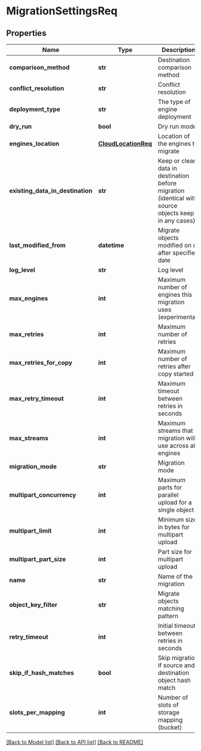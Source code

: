 # MigrationSettingsReq

## Properties
Name | Type | Description | Notes
------------ | ------------- | ------------- | -------------
**comparison_method** | **str** | Destination comparison method | [optional] 
**conflict_resolution** | **str** | Conflict resolution | [optional] 
**deployment_type** | **str** | The type of engine deployment | [optional] 
**dry_run** | **bool** | Dry run mode | [optional] 
**engines_location** | [**CloudLocationReq**](CloudLocationReq.md) | Location of the engines to migrate | [optional] 
**existing_data_in_destination** | **str** | Keep or clean data in destination before migration (identical with source objects keep in any cases) | [optional] 
**last_modified_from** | **datetime** | Migrate objects modified on or after specified date | [optional] 
**log_level** | **str** | Log level | [optional] 
**max_engines** | **int** | Maximum number of engines this migration uses (experimental) | [optional] 
**max_retries** | **int** | Maximum number of retries | [optional] 
**max_retries_for_copy** | **int** | Maximum number of retries after copy started | [optional] 
**max_retry_timeout** | **int** | Maximum timeout between retries in seconds | [optional] 
**max_streams** | **int** | Maximum streams that migration will use across all engines | [optional] 
**migration_mode** | **str** | Migration mode | [optional] 
**multipart_concurrency** | **int** | Maximum parts for parallel upload for a single object | [optional] 
**multipart_limit** | **int** | Minimum size in bytes for multipart upload | [optional] 
**multipart_part_size** | **int** | Part size for multipart upload | [optional] 
**name** | **str** | Name of the migration | [optional] 
**object_key_filter** | **str** | Migrate objects matching pattern | [optional] 
**retry_timeout** | **int** | Initial timeout between retries in seconds | [optional] 
**skip_if_hash_matches** | **bool** | Skip migration if source and destination object hash match | [optional] 
**slots_per_mapping** | **int** | Number of slots of storage mapping (bucket) | [optional] 

[[Back to Model list]](../README.md#documentation-for-models) [[Back to API list]](../README.md#documentation-for-api-endpoints) [[Back to README]](../README.md)


